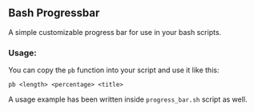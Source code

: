## Bash Progressbar
A simple customizable progress bar for use in your bash scripts.

### Usage:

You can copy the `pb` function into your script and use it like this:

`pb <length> <percentage> <title>`

A usage example has been written inside `progress_bar.sh` script as well.
